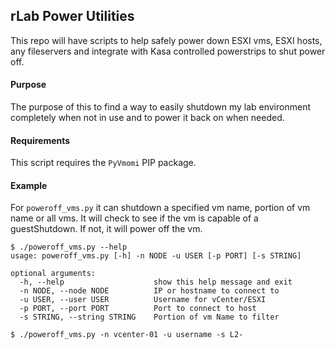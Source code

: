 ## rLab Power Utilities
This repo will have scripts to help safely power down ESXI vms, ESXI hosts, any fileservers and integrate with Kasa controlled powerstrips to shut power off.

#### Purpose
The purpose of this to find a way to easily shutdown my lab environment completely when not in use and to power it back on when needed.

#### Requirements
This script requires the `PyVmomi` PIP package.

#### Example
For `poweroff_vms.py` it can shutdown a specified vm name, portion of vm name or all vms.  It will check to see if the vm is capable of a guestShutdown.  If not, it will power off the vm.

```
$ ./poweroff_vms.py --help
usage: poweroff_vms.py [-h] -n NODE -u USER [-p PORT] [-s STRING]

optional arguments:
  -h, --help                    show this help message and exit
  -n NODE, --node NODE          IP or hostname to connect to
  -u USER, --user USER          Username for vCenter/ESXI
  -p PORT, --port PORT          Port to connect to host
  -s STRING, --string STRING    Portion of vm Name to filter

$ ./poweroff_vms.py -n vcenter-01 -u username -s L2-

```

